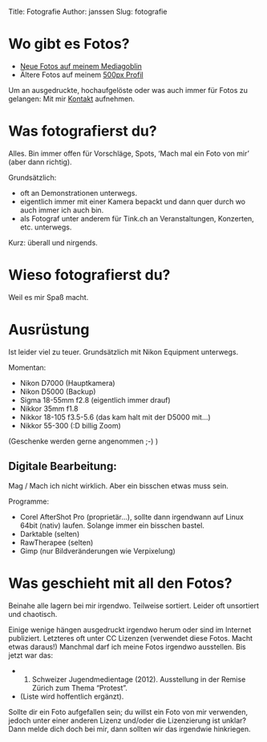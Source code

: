 Title: Fotografie
Author: janssen
Slug: fotografie

# Wo gibt es Fotos?

* [Neue Fotos auf meinem Mediagoblin](http://mediagoblin.aurka.com "Mein Mediagoblin")
* Ältere Fotos auf meinem [500px Profil](http://500px.com/0xTry "Mein 500px Profil")

Um an ausgedruckte, hochaufgelöste oder was auch immer für Fotos zu gelangen: Mit mir [Kontakt](about.html "Kontakt") aufnehmen.

# Was fotografierst du? 
Alles. Bin immer offen für Vorschläge, Spots, ‘Mach mal ein Foto von mir’ (aber dann richtig).

Grundsätzlich:

* oft an Demonstrationen unterwegs.
* eigentlich immer mit einer Kamera bepackt und dann quer durch wo auch immer ich auch bin.
* als Fotograf unter anderem für Tink.ch an Veranstaltungen, Konzerten, etc. unterwegs.

Kurz: überall und nirgends.

# Wieso fotografierst du?
Weil es mir Spaß macht.

# Ausrüstung 
Ist leider viel zu teuer. Grundsätzlich mit Nikon Equipment unterwegs.

Momentan:

* Nikon D7000 (Hauptkamera)
* Nikon D5000 (Backup)
* Sigma 18-55mm f2.8 (eigentlich immer drauf)
* Nikkor 35mm f1.8
* Nikkor 18-105 f3.5-5.6 (das kam halt mit der D5000 mit...)
* Nikkor 55-300 (:D billig Zoom)

(Geschenke werden gerne angenommen ;-) )

## Digitale Bearbeitung:
Mag / Mach ich nicht wirklich. Aber ein bisschen etwas muss sein.

Programme:

* Corel AfterShot Pro (proprietär...), sollte dann irgendwann auf Linux 64bit (nativ) laufen. Solange immer ein bisschen bastel. 
* Darktable (selten)
* RawTherapee (selten)
* Gimp (nur Bildveränderungen wie Verpixelung)

# Was geschieht mit all den Fotos?
Beinahe alle lagern bei mir irgendwo. Teilweise sortiert. Leider oft unsortiert und chaotisch.

Einige wenige hängen ausgedruckt irgendwo herum oder sind im Internet publiziert. Letzteres oft unter CC Lizenzen (verwendet diese Fotos. Macht etwas daraus!)
Manchmal darf ich meine Fotos irgendwo ausstellen. Bis jetzt war das:

* 1. Schweizer Jugendmedientage (2012). Ausstellung in der Remise Zürich zum Thema “Protest”.
* (Liste wird hoffentlich ergänzt).

Sollte dir ein Foto aufgefallen sein; du willst ein Foto von mir verwenden, jedoch unter einer anderen Lizenz und/oder die Lizenzierung ist unklar? Dann melde dich doch bei mir, dann sollten wir das irgendwie hinkriegen.
